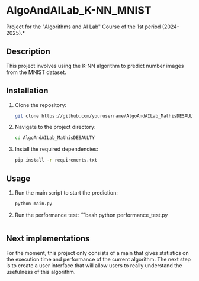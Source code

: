 # AlgoAndAILab_K-NN_MNIST
Project for the "Algorithms and AI Lab" Course of the 1st period (2024-2025).*

## Description

This project involves using the K-NN algorithm to predict number images from the MNIST dataset.

## Installation

1. Clone the repository:
    ```bash
    git clone https://github.com/yourusername/AlgoAndAILab_MathisDESAULTY.git
    ```
2. Navigate to the project directory:
    ```bash
    cd AlgoAndAILab_MathisDESAULTY
    ```
3. Install the required dependencies:
    ```bash
    pip install -r requirements.txt
    ```

## Usage

1. Run the main script to start the prediction:
    ```bash
    python main.py
    ```
2. Run the performance test:
        ```bash
    python performance_test.py
    ```

## Next implementations

For the moment, this project only consists of a main that gives statistics on the execution time and performance of the current algorithm. The next step is to create a user interface that will allow users to really understand the usefulness of this algorithm.